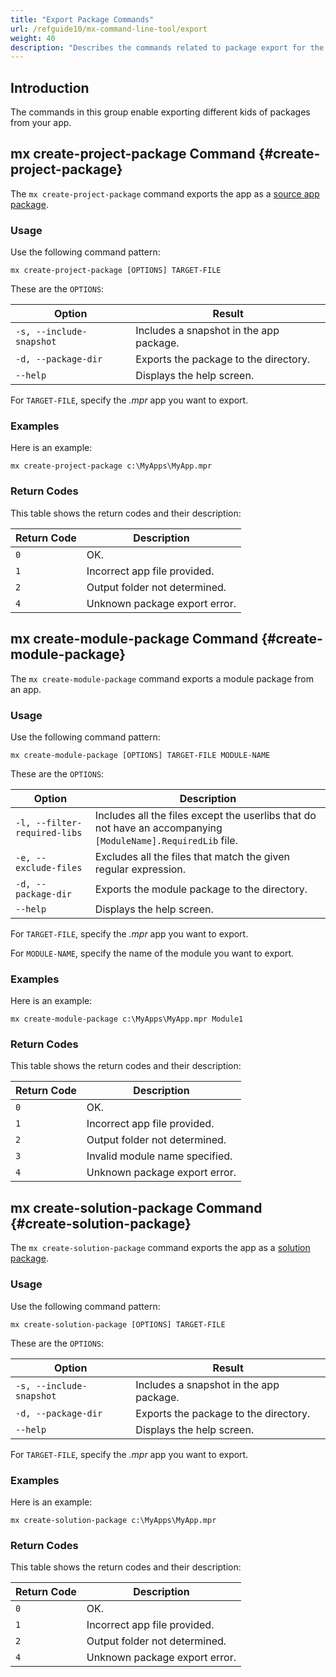 ```yaml
---
title: "Export Package Commands"
url: /refguide10/mx-command-line-tool/export
weight: 40
description: "Describes the commands related to package export for the mx command-line tool."
---
```


## Introduction

The commands in this group enable exporting different kids of packages from your app.

## mx create-project-package Command {#create-project-package}

The `mx create-project-package` command exports the app as a [source app package](/refguide10/export-app-package-dialog/).

### Usage

Use the following command pattern:

`mx create-project-package [OPTIONS] TARGET-FILE`

These are the `OPTIONS`:

| Option | Result |
| --- | --- |
| `-s, --include-snapshot` | Includes a snapshot in the app package. |
| `-d, --package-dir` | Exports the package to the directory. |
| `--help` | Displays the help screen. |

For `TARGET-FILE`, specify the *.mpr* app you want to export.

### Examples

Here is an example:

`mx create-project-package c:\MyApps\MyApp.mpr` 

### Return Codes

This table shows the return codes and their description:

| Return Code | Description |
| --- | --- |
| `0` | OK. |
| `1` | Incorrect app file provided. |
| `2` | Output folder not determined. |
| `4` | Unknown package export error. |

## mx create-module-package Command {#create-module-package}

The `mx create-module-package` command exports a module package from an app.

### Usage

Use the following command pattern:

`mx create-module-package [OPTIONS] TARGET-FILE MODULE-NAME`

These are the `OPTIONS`:

| Option | Description |
| --- | --- |
| `-l, --filter-required-libs` | Includes all the files except the userlibs that do not have an accompanying `[ModuleName].RequiredLib` file. | 
| `-e, --exclude-files` | Excludes all the files that match the given regular expression. |
| `-d, --package-dir` | Exports the module package to the directory. |
| `--help` | Displays the help screen. |

For `TARGET-FILE`, specify the *.mpr* app you want to export.

For `MODULE-NAME`, specify the name of the module you want to export.

### Examples

Here is an example:

`mx create-module-package c:\MyApps\MyApp.mpr Module1` 

### Return Codes

This table shows the return codes and their description:

| Return Code | Description |
| --- | --- |
| `0` | OK. |
| `1` | Incorrect app file provided. |
| `2` | Output folder not determined. |
| `3` | Invalid module name specified. |
| `4` | Unknown package export error. |

## mx create-solution-package Command {#create-solution-package}

The `mx create-solution-package` command exports the app as a [solution package](/refguide10/export-app-package-dialog/).

### Usage

Use the following command pattern:

`mx create-solution-package [OPTIONS] TARGET-FILE`

These are the `OPTIONS`:

| Option | Result |
| --- | --- |
| `-s, --include-snapshot` | Includes a snapshot in the app package. |
| `-d, --package-dir` | Exports the package to the directory. |
| `--help` | Displays the help screen. |

For `TARGET-FILE`, specify the *.mpr* app you want to export.

### Examples

Here is an example:

`mx create-solution-package c:\MyApps\MyApp.mpr` 

### Return Codes

This table shows the return codes and their description:

| Return Code | Description |
| --- | --- |
| `0` | OK. |
| `1` | Incorrect app file provided. |
| `2` | Output folder not determined. |
| `4` | Unknown package export error. |
